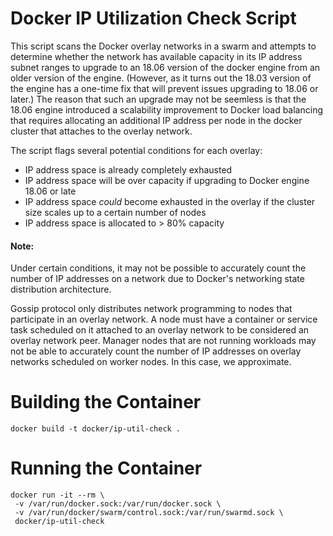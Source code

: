 Docker IP Utilization Check Script
==================================

This script scans the Docker overlay networks in a swarm and attempts to
determine whether the network has available capacity in its IP address
subnet ranges to upgrade to an 18.06 version of the docker engine from
an older version of the engine.  (However, as it turns out the 18.03
version of the engine has a one-time fix that will prevent issues
upgrading to 18.06 or later.)  The reason that such an upgrade may not
be seemless is that the 18.06 engine introduced a scalability
improvement to Docker load balancing that requires allocating an
additional IP address per node in the docker cluster that attaches to
the overlay network.

The script flags several potential conditions for each overlay:
  * IP address space is already completely exhausted
  * IP address space will be over capacity if upgrading to Docker engine
    18.06 or late
  * IP address space *could* become exhausted in the overlay if the
    cluster size scales up to a certain number of nodes
  * IP address space is allocated to > 80% capacity

####  Note: 
Under certain conditions, it may not be possible to accurately
count the number of IP addresses on a network due to Docker's
networking state distribution architecture.

Gossip protocol only distributes network programming to nodes that 
participate in an overlay network.  A node must have a container or 
service task scheduled on it attached to an overlay network to be 
considered an overlay network peer.  Manager nodes that are not running
workloads may not be able to accurately count the number of IP addresses
on overlay networks scheduled on worker nodes.  In this case, we approximate.

Building the Container
======================
```
docker build -t docker/ip-util-check .
```

Running the Container
=====================
```
docker run -it --rm \
 -v /var/run/docker.sock:/var/run/docker.sock \
 -v /var/run/docker/swarm/control.sock:/var/run/swarmd.sock \
 docker/ip-util-check
```
